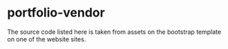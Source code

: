 # portfolio-vendor
The source code listed here is taken from assets on the bootstrap template on one of the website sites.
